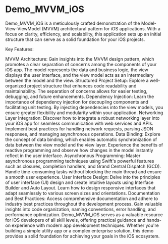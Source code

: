 # Demo_MVVM_iOS
Demo_MVVM_iOS is a meticulously crafted demonstration of the Model-View-ViewModel (MVVM) architectural pattern for iOS applications. With a focus on clarity, efficiency, and scalability, this application sets up an initial structure that can serve as a solid foundation for your iOS projects.

Key Features:

MVVM Architecture: Gain insights into the MVVM design pattern, which promotes a clear separation of concerns among the components of your iOS app. The model represents the data and business logic, the view displays the user interface, and the view model acts as an intermediary between the model and the view.
Structured Project Setup: Explore a well-organized project structure that enhances code readability and maintainability. The separation of concerns allows for easier testing, debugging, and future enhancements.
Dependency Injection: Learn the importance of dependency injection for decoupling components and facilitating unit testing. By injecting dependencies into the view models, you ensure greater flexibility and modularity within your application.
Networking Layer Integration: Discover how to integrate a robust networking layer into your iOS app for seamless communication with web services and APIs. Implement best practices for handling network requests, parsing JSON responses, and managing asynchronous operations.
Data Binding: Explore the concept of data binding, which enables automatic synchronization of data between the view model and the view layer. Experience the benefits of reactive programming and observe how changes in the model instantly reflect in the user interface.
Asynchronous Programming: Master asynchronous programming techniques using Swift's powerful features such as closures, completion handlers, and Grand Central Dispatch (GCD). Handle time-consuming tasks without blocking the main thread and ensure a smooth user experience.
User Interface Design: Delve into the principles of user interface (UI) design and create intuitive layouts using Interface Builder and Auto Layout. Learn how to design responsive interfaces that adapt seamlessly to various screen sizes and orientations.
Documentation and Best Practices: Access comprehensive documentation and adhere to industry best practices throughout the development process. Gain valuable insights into code organization, naming conventions, error handling, and performance optimization.
Demo_MVVM_iOS serves as a valuable resource for iOS developers of all skill levels, offering practical guidance and hands-on experience with modern app development techniques. Whether you're building a simple utility app or a complex enterprise solution, this demo provides a solid foundation for achieving your goals in the iOS ecosystem.
